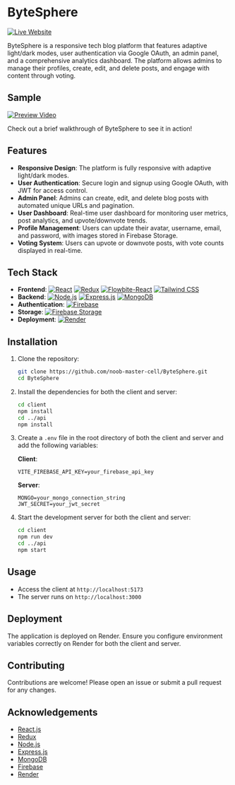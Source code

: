 # ByteSphere

[![Live Website](https://img.shields.io/badge/Live%20Website-Visit%20Now-blue)](https://bytesphere-7v70.onrender.com/)

ByteSphere is a responsive tech blog platform that features adaptive light/dark modes, user authentication via Google OAuth, an admin panel, and a comprehensive analytics dashboard. The platform allows admins to manage their profiles, create, edit, and delete posts, and engage with content through voting.

## Sample

[![Preview Video](https://img.shields.io/badge/Watch%20Video-Click%20Here-red)](https://drive.google.com/file/d/1Nkzgd1pWeHYHgwmISNmNVhHs9pVTqw6s/view?usp=drive_link)

Check out a brief walkthrough of ByteSphere to see it in action!

## Features

- **Responsive Design**: The platform is fully responsive with adaptive light/dark modes.
- **User Authentication**: Secure login and signup using Google OAuth, with JWT for access control.
- **Admin Panel**: Admins can create, edit, and delete blog posts with automated unique URLs and pagination.
- **User Dashboard**: Real-time user dashboard for monitoring user metrics, post analytics, and upvote/downvote trends.
- **Profile Management**: Users can update their avatar, username, email, and password, with images stored in Firebase Storage.
- **Voting System**: Users can upvote or downvote posts, with vote counts displayed in real-time.

## Tech Stack

- **Frontend**: [![React](https://img.shields.io/badge/-React-61DAFB?logo=react&logoColor=white)](https://reactjs.org/) [![Redux](https://img.shields.io/badge/-Redux-764ABC?logo=redux&logoColor=white)](https://redux.js.org/) [![Flowbite-React](https://img.shields.io/badge/-Flowbite--React-0d6efd?logo=flowbite&logoColor=white)](https://flowbite-react.com/) [![Tailwind CSS](https://img.shields.io/badge/-Tailwind_CSS-38B2AC?logo=tailwind-css&logoColor=white)](https://tailwindcss.com/)
- **Backend**: [![Node.js](https://img.shields.io/badge/-Node.js-339933?logo=node.js&logoColor=white)](https://nodejs.org/) [![Express.js](https://img.shields.io/badge/-Express.js-000000?logo=express&logoColor=white)](https://expressjs.com/) [![MongoDB](https://img.shields.io/badge/-MongoDB-47A248?logo=mongodb&logoColor=white)](https://www.mongodb.com/)
- **Authentication**: [![Firebase](https://img.shields.io/badge/-Firebase-FFCA28?logo=firebase&logoColor=white)](https://firebase.google.com/)
- **Storage**: [![Firebase Storage](https://img.shields.io/badge/-Firebase_Storage-FFCA28?logo=firebase&logoColor=white)](https://firebase.google.com/)
- **Deployment**: [![Render](https://img.shields.io/badge/-Render-0468d7?logo=render&logoColor=white)](https://render.com/)

## Installation

1. Clone the repository:
    ```sh
    git clone https://github.com/noob-master-cell/ByteSphere.git
    cd ByteSphere
    ```

2. Install the dependencies for both the client and server:
    ```sh
    cd client
    npm install
    cd ../api
    npm install
    ```

3. Create a `.env` file in the root directory of both the client and server and add the following variables:

    **Client**:
    ```env
    VITE_FIREBASE_API_KEY=your_firebase_api_key
    ```

    **Server**:
    ```env
    MONGO=your_mongo_connection_string
    JWT_SECRET=your_jwt_secret
    ```

4. Start the development server for both the client and server:
    ```sh
    cd client
    npm run dev
    cd ../api
    npm start
    ```

## Usage

- Access the client at `http://localhost:5173`
- The server runs on `http://localhost:3000`

## Deployment

The application is deployed on Render. Ensure you configure environment variables correctly on Render for both the client and server.

## Contributing

Contributions are welcome! Please open an issue or submit a pull request for any changes.

## Acknowledgements

- [React.js](https://reactjs.org/)
- [Redux](https://redux.js.org/)
- [Node.js](https://nodejs.org/)
- [Express.js](https://expressjs.com/)
- [MongoDB](https://www.mongodb.com/)
- [Firebase](https://firebase.google.com/)
- [Render](https://render.com/)

